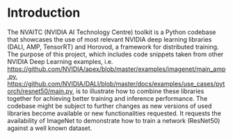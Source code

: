 # Introduction

The NVAITC (NVIDIA AI Technology Centre) toolkit is a Python codebase that showcases the use of most relevant NVIDIA deep learning libraries (DALI, AMP, TensorRT) and Horovod, a framework for distributed training. The purpose of this project, which includes code snippets taken from other NVIDIA Deep Learning examples, i.e. https://github.com/NVIDIA/apex/blob/master/examples/imagenet/main_amp.py, https://github.com/NVIDIA/DALI/blob/master/docs/examples/use_cases/pytorch/resnet50/main.py, is to illustrate how to combine these libraries together for achieving better training and inference performance. The codebase might be subject to further changes as new versions of used libraries become available or new functionalities requested. It requests the availability of ImageNet to demonstrate how to train a network (ResNet50) against a well known dataset.

